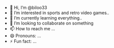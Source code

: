 - 👋 Hi, I’m @biloo33
- 👀 I’m interested in sports and retro video games..
- 🌱 I’m currently learning everything..
- 💞️ I’m looking to collaborate on something
- 📫 How to reach me ...
- 😄 Pronouns: ...
- ⚡ Fun fact: ...

<!---
biloo33/biloo33 is a ✨ special ✨ repository because its `README.md` (this file) appears on your GitHub profile.
You can click the Preview link to take a look at your changes.
--->
